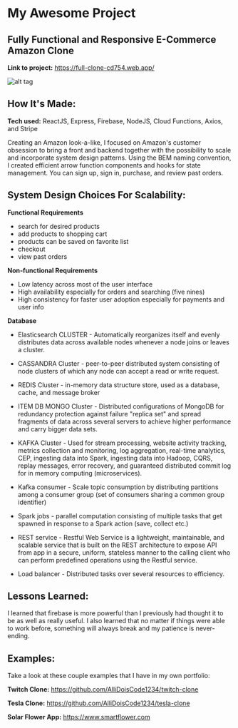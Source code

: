 # My Awesome Project

## Fully Functional and Responsive E-Commerce Amazon Clone

**Link to project:** https://full-clone-cd754.web.app/

![alt tag](https://i.imgur.com/vf7mGq4.png)

## How It's Made:

**Tech used:** ReactJS, Express, Firebase, NodeJS, Cloud Functions, Axios, and Stripe 

Creating an Amazon look-a-like, I focused on Amazon's customer obsession to bring a front and backend together with the possibility to scale and incorporate system design patterns. Using the BEM naming convention, I created efficient arrow function components and hooks for state management. You can sign up, sign in, purchase, and review past orders.

## System Design Choices For Scalability:

**Functional Requirements**

- search for desired products
- add products to shopping cart
- products can be saved on favorite list
- checkout 
- view past orders

**Non-functional Requirements**

- Low latency across most of the user interface
- High availability especially for orders and searching (five nines)
- High consistency for faster user adoption especially for payments and user info

**Database**

- Elasticsearch CLUSTER - Automatically reorganizes itself and evenly distributes data across available nodes whenever a node joins or leaves a cluster.

- CASSANDRA Cluster - peer-to-peer distributed system consisting of node clusters of which any node can accept a read or write request.

- REDIS Cluster - in-memory data structure store, used as a database, cache, and message broker

- ITEM DB MONGO Cluster - Distributed configurations of MongoDB for redundancy protection against failure "replica set" and spread fragments of data across several servers to achieve higher performance and carry bigger data sets. 

- KAFKA Cluster - Used for stream processing, website activity tracking, metrics collection and monitoring, log aggregation, real-time analytics, CEP, ingesting data into Spark, ingesting data into Hadoop, CQRS, replay messages, error recovery, and guaranteed distributed commit log for in memory computing (microservices).

- Kafka consumer - Scale topic consumption by distributing partitions among a consumer group (set of consumers sharing a common group identifier)

- Spark jobs - parallel computation consisting of multiple tasks that get spawned in response to a Spark action (save, collect etc.)

- REST service - Restful Web Service is a lightweight, maintainable, and scalable service that is built on the REST architecture to expose API from app in a secure, uniform, stateless manner to the calling client who can perform predefined operations using the Restful service.

- Load balancer - Distributed tasks over several resources to efficiency.

## Lessons Learned:

I learned that firebase is more powerful than I previously had thought it to be as well as really useful. I also learned that no matter if things were able to work before, something will always break and my patience is never-ending.

## Examples:

Take a look at these couple examples that I have in my own portfolio:

**Twitch Clone:** https://github.com/AlliDoisCode1234/twitch-clone

**Tesla Clone:** https://github.com/AlliDoisCode1234/tesla-clone

**Solar Flower App:** https://www.smartflower.com
